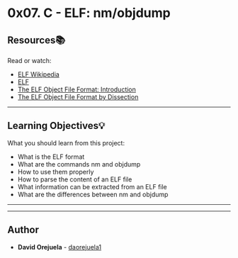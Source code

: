 # 0x07. C - ELF: nm/objdump

## Resources:books:
Read or watch:
* [ELF Wikipedia](https://intranet.hbtn.io/rltoken/EGQXAYu-f5KmrPgfdOdCSA)
* [ELF ](https://intranet.hbtn.io/rltoken/o63XRe2i4sKvuUG0QfDrRA)
* [The ELF Object File Format: Introduction](https://intranet.hbtn.io/rltoken/EUoeJAxC5EZ9QA0r7SzPTw)
* [The ELF Object File Format by Dissection](https://intranet.hbtn.io/rltoken/NR28sZsCKFBXK8WcvEhsIQ)

---
## Learning Objectives:bulb:
What you should learn from this project:

* What is the ELF format
* What are the commands nm and objdump
* How to use them properly
* How to parse the content of an ELF file
* What information can be extracted from an ELF file
* What are the differences between nm and objdump

---
---

## Author
* **David Orejuela** - [daorejuela1](https://github.com/daorejuela1)